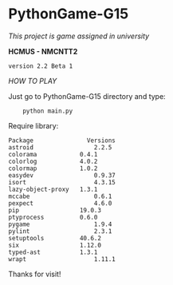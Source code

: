 # PythonGame-G15


_This project is game assigned in university_ 

**HCMUS - NMCNTT2**

`version 2.2 Beta 1`

_HOW TO PLAY_
    
   Just go to PythonGame-G15 directory and type: 
   
        python main.py

   Require library:
   
    Package               Versions
    astroid                 2.2.5
    colorama	        0.4.1
    colorlog	        4.0.2	
    colormap	        1.0.2	
    easydev	                0.9.37	
    isort	                4.3.15	
    lazy-object-proxy	1.3.1	
    mccabe	                0.6.1	
    pexpect	                4.6.0	
    pip	                19.0.3	
    ptyprocess	        0.6.0	
    pygame	                1.9.4	
    pylint	                2.3.1	
    setuptools	        40.6.2	
    six	                1.12.0	
    typed-ast	        1.3.1	
    wrapt	                1.11.1	
 
 Thanks for visit!